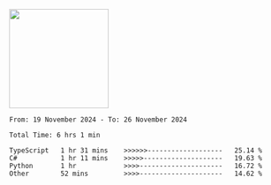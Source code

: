 <img height="180em" src="https://github-readme-stats-eight-theta.vercel.app/api?username=bkundev&show_icons=true&theme=radical&include_all_commits=true&count_private=true"/>
<!--START_SECTION:waka-->

```all_time
From: 19 November 2024 - To: 26 November 2024

Total Time: 6 hrs 1 min

TypeScript   1 hr 31 mins    >>>>>>-------------------   25.14 %
C#           1 hr 11 mins    >>>>>--------------------   19.63 %
Python       1 hr            >>>>---------------------   16.72 %
Other        52 mins         >>>>---------------------   14.62 %
```

<!--END_SECTION:waka-->